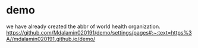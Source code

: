 # demo
we have already created the abbr of world health organization.
https://github.com/Mdalamin020191/demo/settings/pages#:~:text=https%3A//mdalamin020191.github.io/demo/
